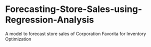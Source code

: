 # Forecasting-Store-Sales-using-Regression-Analysis
A model to forecast store sales of Corporation Favorita for Inventory Optimization
